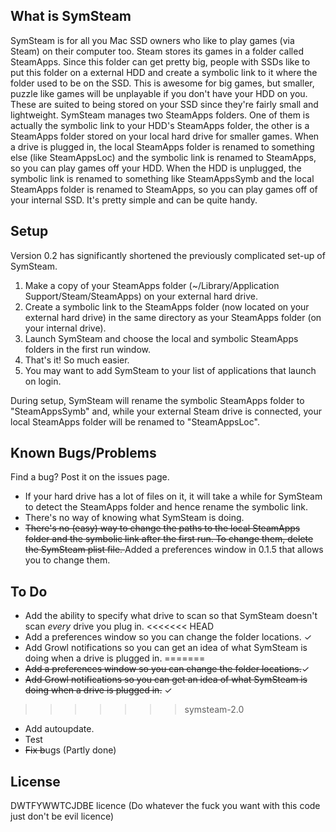 ## What is SymSteam

SymSteam is for all you Mac SSD owners who like to play games (via Steam) on their computer too. Steam stores its games in a folder called SteamApps. Since this folder can get pretty big, people with SSDs like to put this folder on a external HDD and create a symbolic link to it where the folder used to be on the SSD. This is awesome for big games, but smaller, puzzle like games will be unplayable if you don't have your HDD on you. These are suited to being stored on your SSD since they're fairly small and lightweight. SymSteam manages two SteamApps folders. One of them is actually the symbolic link to your HDD's SteamApps folder, the other is a SteamApps folder stored on your local hard drive for smaller games. When a drive is plugged in, the local SteamApps folder is renamed to something else (like SteamAppsLoc) and the symbolic link is renamed to SteamApps, so you can play games off your HDD. When the HDD is unplugged, the symbolic link is renamed to something like SteamAppsSymb and the local SteamApps folder is renamed to SteamApps, so you can play games off of your internal SSD. It's pretty simple and can be quite handy. 

## Setup

Version 0.2 has significantly shortened the previously complicated set-up of SymSteam. 

1. Make a copy of your SteamApps folder (~/Library/Application Support/Steam/SteamApps) on your external hard drive.
2. Create a symbolic link to the SteamApps folder (now located on your external hard drive) in the same directory as your SteamApps folder (on your internal drive). 
3. Launch SymSteam and choose the local and symbolic SteamApps folders in the first run window. 
4. That's it! So much easier. 
5. You may want to add SymSteam to your list of applications that launch on login. 

During setup, SymSteam will rename the symbolic SteamApps folder to "SteamAppsSymb" and, while your external Steam drive is connected, your local SteamApps folder will be renamed to "SteamAppsLoc".  

## Known Bugs/Problems

Find a bug? Post it on the issues page.

- If your hard drive has a lot of files on it, it will take a while for SymSteam to detect the SteamApps folder and hence rename the symbolic link. 
- There's no way of knowing what SymSteam is doing. 
- <del>There's no (easy) way to change the paths to the local SteamApps folder and the symbolic link after the first run. To change them, delete the SymSteam plist file. </del> Added a preferences window in 0.1.5 that allows you to change them.

## To Do

- Add the ability to specify what drive to scan so that SymSteam doesn't scan *every* drive you plug in.
<<<<<<< HEAD
- Add a preferences window so you can change the folder locations. ✓
- Add Growl notifications so you can get an idea of what SymSteam is doing when a drive is plugged in. 
=======
- <del>Add a preferences window so you can change the folder locations.</del>✓
- <del>Add Growl notifications so you can get an idea of what SymSteam is doing when a drive is plugged in.</del> ✓
>>>>>>> symsteam-2.0
- Add autoupdate.
- Test
- <del>Fix b</del>ugs (Partly done)

## License

DWTFYWWTCJDBE licence (Do whatever the fuck you want with this code just don't be evil licence)
